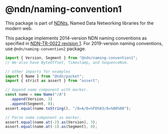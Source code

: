 # @ndn/naming-convention1

This package is part of [NDNts](https://yoursunny.com/p/NDNts/), Named Data Networking libraries for the modern web.

This package implements 2014-version NDN naming conventions as specified in [NDN-TR-0022 revision 1](https://named-data.net/publications/techreports/ndn-tr-22-ndn-memo-naming-conventions/).
For 2019-version naming conventions, use `@ndn/naming-convention2` package.

```ts
import { Version, Segment } from "@ndn/naming-convention1";
// We also have ByteOffset, Timestamp, and SequenceNum.

// other imports for examples
import { Name } from "@ndn/packet";
import { strict as assert } from "assert";

// Append name component with marker.
const name = new Name("/A")
  .append(Version, 3)
  .append(Segment, 0);
assert.equal(name.toString(), "/8=A/8=%FD%03/8=%00%00");

// Parse name component as marker.
assert.equal(name.at(-2).as(Version), 3);
assert.equal(name.at(-1).as(Segment), 0);
```
